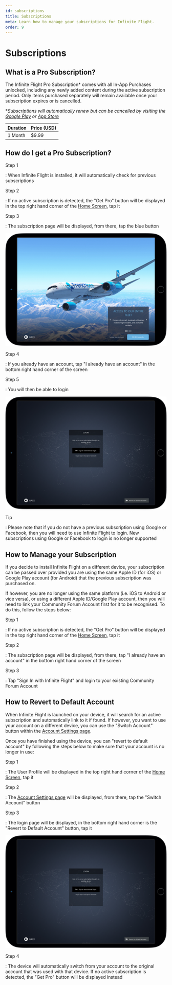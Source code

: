 ```yaml
---
id: subscriptions
title: Subscriptions
meta: Learn how to manage your subscriptions for Infinite Flight.
order: 9
---
```


# Subscriptions



## What is a Pro Subscription?

The Infinite Flight Pro Subscription* comes with all In-App Purchases unlocked, including any newly added content during the active subscription period. Only items purchased separately will remain available once your subscription expires or is cancelled.



**Subscriptions will automatically renew but can be cancelled by visiting the [Google Play](https://support.google.com/googleplay/answer/7018481?co=GENIE.Platform%3DAndroid&hl=en) or [App Store](https://support.apple.com/en-gb/HT202039)*



| Duration | Price (USD) |
| -------- | ----------- |
| 1 Month  | $9.99       |



## How do I get a Pro Subscription?



Step 1

: When Infinite Flight is installed, it will automatically check for previous subscriptions



Step 2

: If no active subscription is detected, the "Get Pro" button will be displayed in the top right hand corner of the [Home Screen](/guide/getting-started/home-user-interface/home-screen#home-screen), tap it



Step 3

: The subscription page will be displayed, from there, tap the blue button



![Subscription Page](_images/manual/frames/get-pro.png)



Step 4

: If you already have an account, tap "I already have an account" in the bottom right hand corner of the screen



Step 5

: You will then be able to login



![Login](_images/manual/frames/login2.png)



Tip

: Please note that if you do not have a previous subscription using Google or Facebook, then you will need to use Infinite Flight to login. New subscriptions using Google or Facebook to login is no longer supported



## How to Manage your Subscription

If you decide to install Infinite Flight on a different device, your subscription can be passed over provided you are using the same Apple ID (for iOS) or Google Play account (for Android) that the previous subscription was purchased on.



If however, you are no longer using the same platform (i.e. iOS to Android or vice versa), or using a different Apple ID/Google Play account, then you will need to link your Community Forum Account first for it to be recognised. To do this, follow the steps below:



Step 1

: If no active subscription is detected, the "Get Pro" button will be displayed in the top right hand corner of the [Home Screen](/guide/getting-started-guide/home-user-interface/home-screen#home-screen), tap it



Step 2

: The subscription page will be displayed, from there, tap "I already have an account" in the bottom right hand corner of the screen



Step 3

: Tap "Sign In with Infinite Flight" and login to your existing Community Forum Account



## How to Revert to Default Account 

When Infinite Flight is launched on your device, it will search for an active subscription and automatically link to it if found. If however, you want to use your account on a different device, you can use the "Switch Account" button within the [Account Settings page](/guide/getting-started-guide/home-user-interface/settings#account).



Once you have finished using the device, you can "revert to default account" by following the steps below to make sure that your account is no longer in use:



Step 1

: The User Profile will be displayed in the top right hand corner of the [Home Screen](/guide/getting-started-guide/home-user-interface/home-screen#home-screen), tap it



Step 2

: The [Account Settings page](/guide/getting-started-guide/home-user-interface/settings#account) will be displayed, from there, tap the "Switch Account" button



Step 3

: The login page will be displayed, in the bottom right hand corner is the "Revert to Default Account" button, tap it



![Login](_images/manual/frames/login2.png)



Step 4

: The device will automatically switch from your account to the original account that was used with that device. If no active subscription is detected, the "Get Pro" button will be displayed instead
